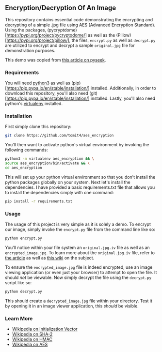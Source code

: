 ## Encryption/Decryption Of An Image

This repository contains essential code demonstrating the encrypting and
decrypting of a simple .jpg file using AES (Advanced Encryption
Standard). Using the packages, (pycryptdome)[https://pypi.org/project/pycryptodome/] as well as the (Pillow)[https://pypi.org/project/pillow/], the files, `encrypt.py` as well as `decrypt.py` are utilized to encrypt and decrypt a sample `original.jpg` file for demonstration purposes.

This demo was copied from [this article on pyseek](https://pyseek.com/2024/05/how-to-encrypt-an-image-in-python-using-aes-algorithm/).

### Requirements

You will need [python3](https://www.python.org/downloads/) as well as (pip)[https://pip.pypa.io/en/stable/installation/] installed. Additionally, in order to download this repository, you'll also need (git)[https://pip.pypa.io/en/stable/installation/] installed. Lastly, you'll also need python's [virtualenv](https://virtualenv.pypa.io/en/latest/installation.html) installed.

### Installation

First simply clone this repository:

```sh
git clone https://github.com/tomit4/aes_encryption
```

You'll then want to activate python's virtual environment by invoking the
following commands:

```sh
python3 -m virtualenv aes_encryption && \
source aes_encryption/bin/activate && \
cd aes_encryption
```

This will set up your python virtual environment so that you don't install the
python packages globally on your system. Next let's install the dependencies. I
have provided a basic requirements.txt file that allows you to install the
dependencies simply with one command:

```sh
pip install -r requirements.txt
```

### Usage

The usage of this project is very simple as it is solely a demo. To encrypt our
image, simply invoke the `encrypt.py` file from the command line like so:

```sh
python encrypt.py
```

You'll notice within your file system an `original.jpg.iv` file as well as an
`encrypted_image.jpg`. To learn more about the `original.jpg.iv` file, refer to
[the article](https://pyseek.com/2024/05/how-to-encrypt-an-image-in-python-using-aes-algorithm/)
as well as [this wiki](https://en.wikipedia.org/wiki/Initialization_vector) on the subject.

To ensure the `encrypted_image.jpg` file is indeed encrypted, use an image
viewing application (or even just your browser) to attempt to open the file. It
should <em>not</em> be viewable. Now simply decrypt the file using the
`decrypt.py` script like so:

```sh
python decrypt.py
```

This should create a `decrypted_image.jpg` file within your directory. Test it
by opening it in an image viewer application, this <em>should</em> be visible.

### Learn More

- [Wikipedia on Initialization Vector](https://en.wikipedia.org/wiki/Initialization_vector)
- [Wikipedia on SHA-2](https://en.wikipedia.org/w/index.php?title=SHA-2)
- [Wikipedia on HMAC](https://en.wikipedia.org/wiki/HMAC)
- [Wikipedia on AES](https://en.wikipedia.org/wiki/Advanced_Encryption_Standard)
